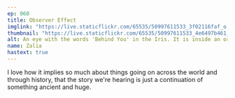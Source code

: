 ```yaml
---
ep: 060
title: Observer Effect
imglink: "https://live.staticflickr.com/65535/50997611533_3f02116faf_o.jpg"
thumbnail: "https://live.staticflickr.com/65535/50997611533_4e6497b461_q.jpg"
alt: An eye with the words 'Behind You' in the Iris. It is inside an ornate mirror frame.
name: Zalia
hastext: true
---
```

I love how it implies so much about things going on across the world and through history, that the story we're hearing is just a continuation of something ancient and huge.